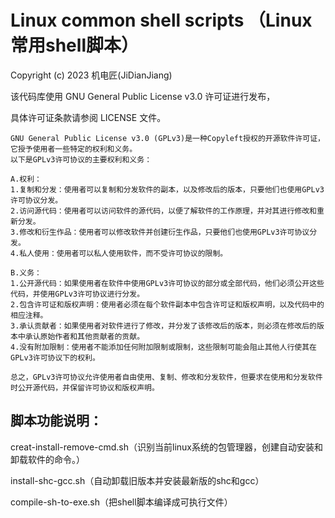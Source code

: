 # Linux common shell scripts （Linux常用shell脚本）

Copyright (c) 2023 机电匠(JiDianJiang)

该代码库使用 GNU General Public License v3.0 许可证进行发布，

具体许可证条款请参阅 LICENSE 文件。

```
GNU General Public License v3.0 (GPLv3)是一种Copyleft授权的开源软件许可证，它授予使用者一些特定的权利和义务。
以下是GPLv3许可协议的主要权利和义务：

A.权利：
1.复制和分发：使用者可以复制和分发软件的副本，以及修改后的版本，只要他们也使用GPLv3许可协议分发。
2.访问源代码：使用者可以访问软件的源代码，以便了解软件的工作原理，并对其进行修改和重新分发。
3.修改和衍生作品：使用者可以修改软件并创建衍生作品，只要他们也使用GPLv3许可协议分发。
4.私人使用：使用者可以私人使用软件，而不受许可协议的限制。

B.义务：
1.公开源代码：如果使用者在软件中使用GPLv3许可协议的部分或全部代码，他们必须公开这些代码，并使用GPLv3许可协议进行分发。
2.包含许可证和版权声明：使用者必须在每个软件副本中包含许可证和版权声明，以及代码中的相应注释。
3.承认贡献者：如果使用者对软件进行了修改，并分发了该修改后的版本，则必须在修改后的版本中承认原始作者和其他贡献者的贡献。
4.没有附加限制：使用者不能添加任何附加限制或限制，这些限制可能会阻止其他人行使其在GPLv3许可协议下的权利。

总之，GPLv3许可协议允许使用者自由使用、复制、修改和分发软件，但要求在使用和分发软件时公开源代码，并保留许可协议和版权声明。
```

## 脚本功能说明：

creat-install-remove-cmd.sh（识别当前linux系统的包管理器，创建自动安装和卸载软件的命令。）

install-shc-gcc.sh（自动卸载旧版本并安装最新版的shc和gcc）

compile-sh-to-exe.sh（把shell脚本编译成可执行文件）
